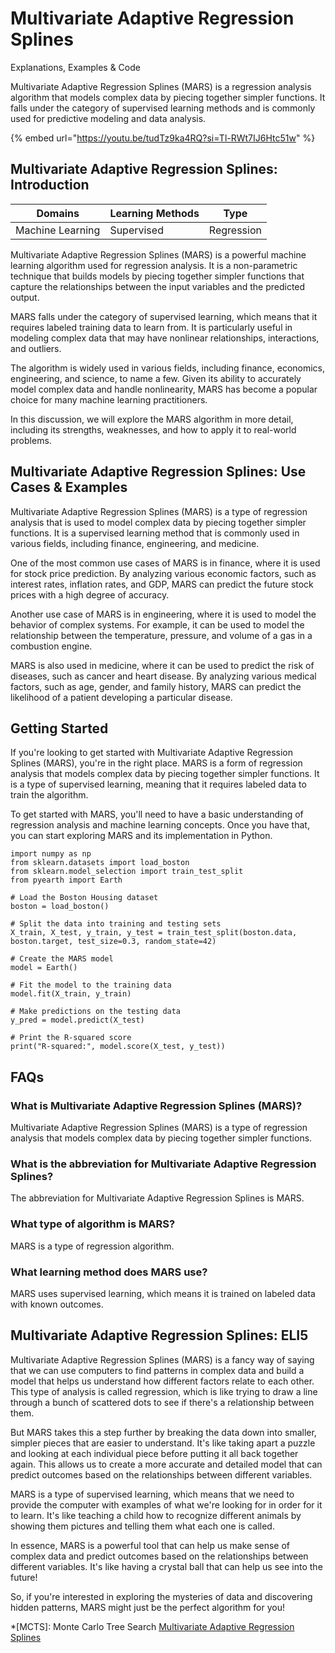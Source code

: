# Multivariate Adaptive Regression Splines

Explanations, Examples & Code

Multivariate Adaptive Regression Splines (MARS) is a regression analysis algorithm that models complex data by piecing together simpler functions. It falls under the category of supervised learning methods and is commonly used for predictive modeling and data analysis.

{% embed url="https://youtu.be/tudTz9ka4RQ?si=Tl-RWt7IJ6Htc51w" %}

## Multivariate Adaptive Regression Splines: Introduction

| Domains          | Learning Methods | Type       |
| ---------------- | ---------------- | ---------- |
| Machine Learning | Supervised       | Regression |

Multivariate Adaptive Regression Splines (MARS) is a powerful machine learning algorithm used for regression analysis. It is a non-parametric technique that builds models by piecing together simpler functions that capture the relationships between the input variables and the predicted output.

MARS falls under the category of supervised learning, which means that it requires labeled training data to learn from. It is particularly useful in modeling complex data that may have nonlinear relationships, interactions, and outliers.

The algorithm is widely used in various fields, including finance, economics, engineering, and science, to name a few. Given its ability to accurately model complex data and handle nonlinearity, MARS has become a popular choice for many machine learning practitioners.

In this discussion, we will explore the MARS algorithm in more detail, including its strengths, weaknesses, and how to apply it to real-world problems.

## Multivariate Adaptive Regression Splines: Use Cases & Examples

Multivariate Adaptive Regression Splines (MARS) is a type of regression analysis that is used to model complex data by piecing together simpler functions. It is a supervised learning method that is commonly used in various fields, including finance, engineering, and medicine.

One of the most common use cases of MARS is in finance, where it is used for stock price prediction. By analyzing various economic factors, such as interest rates, inflation rates, and GDP, MARS can predict the future stock prices with a high degree of accuracy.

Another use case of MARS is in engineering, where it is used to model the behavior of complex systems. For example, it can be used to model the relationship between the temperature, pressure, and volume of a gas in a combustion engine.

MARS is also used in medicine, where it can be used to predict the risk of diseases, such as cancer and heart disease. By analyzing various medical factors, such as age, gender, and family history, MARS can predict the likelihood of a patient developing a particular disease.

## Getting Started

If you're looking to get started with Multivariate Adaptive Regression Splines (MARS), you're in the right place. MARS is a form of regression analysis that models complex data by piecing together simpler functions. It is a type of supervised learning, meaning that it requires labeled data to train the algorithm.

To get started with MARS, you'll need to have a basic understanding of regression analysis and machine learning concepts. Once you have that, you can start exploring MARS and its implementation in Python.

```
import numpy as np
from sklearn.datasets import load_boston
from sklearn.model_selection import train_test_split
from pyearth import Earth

# Load the Boston Housing dataset
boston = load_boston()

# Split the data into training and testing sets
X_train, X_test, y_train, y_test = train_test_split(boston.data, boston.target, test_size=0.3, random_state=42)

# Create the MARS model
model = Earth()

# Fit the model to the training data
model.fit(X_train, y_train)

# Make predictions on the testing data
y_pred = model.predict(X_test)

# Print the R-squared score
print("R-squared:", model.score(X_test, y_test))

```

## FAQs

### What is Multivariate Adaptive Regression Splines (MARS)?

Multivariate Adaptive Regression Splines (MARS) is a type of regression analysis that models complex data by piecing together simpler functions.

### What is the abbreviation for Multivariate Adaptive Regression Splines?

The abbreviation for Multivariate Adaptive Regression Splines is MARS.

### What type of algorithm is MARS?

MARS is a type of regression algorithm.

### What learning method does MARS use?

MARS uses supervised learning, which means it is trained on labeled data with known outcomes.

## Multivariate Adaptive Regression Splines: ELI5

Multivariate Adaptive Regression Splines (MARS) is a fancy way of saying that we can use computers to find patterns in complex data and build a model that helps us understand how different factors relate to each other. This type of analysis is called regression, which is like trying to draw a line through a bunch of scattered dots to see if there's a relationship between them.

But MARS takes this a step further by breaking the data down into smaller, simpler pieces that are easier to understand. It's like taking apart a puzzle and looking at each individual piece before putting it all back together again. This allows us to create a more accurate and detailed model that can predict outcomes based on the relationships between different variables.

MARS is a type of supervised learning, which means that we need to provide the computer with examples of what we're looking for in order for it to learn. It's like teaching a child how to recognize different animals by showing them pictures and telling them what each one is called.

In essence, MARS is a powerful tool that can help us make sense of complex data and predict outcomes based on the relationships between different variables. It's like having a crystal ball that can help us see into the future!

So, if you're interested in exploring the mysteries of data and discovering hidden patterns, MARS might just be the perfect algorithm for you!

\*\[MCTS]: Monte Carlo Tree Search [Multivariate Adaptive Regression Splines](https://serp.ai/multivariate-adaptive-regression-splines/)
